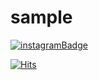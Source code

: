 # sample

[
![instagramBadge](https://img.shields.io/badge/@sjh_judeee3-E4405F?style=flat-square&logo=Instagram&logoColor=white)
](https://www.instagram.com/sjh_judeee3/)

[![Hits](https://hits.seeyoufarm.com/api/count/incr/badge.svg?url=https%3A%2F%2Fgithub.com%2Fsjh-judeee3%2Fsample&count_bg=%2391D2F9&title_bg=%23555555&icon=hipchat.svg&icon_color=%23FFFFFF&title=visit&edge_flat=false)](https://hits.seeyoufarm.com)
